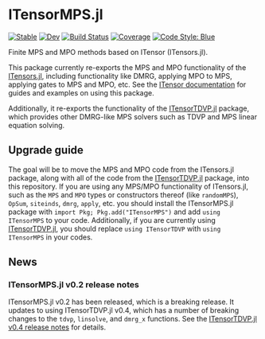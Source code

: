 # ITensorMPS.jl

[![Stable](https://img.shields.io/badge/docs-stable-blue.svg)](https://itensor.github.io/ITensorMPS.jl/stable/)
[![Dev](https://img.shields.io/badge/docs-dev-blue.svg)](https://itensor.github.io/ITensorMPS.jl/dev/)
[![Build Status](https://github.com/ITensor/ITensorMPS.jl/actions/workflows/CI.yml/badge.svg?branch=main)](https://github.com/ITensor/ITensorMPS.jl/actions/workflows/CI.yml?query=branch%3Amain)
[![Coverage](https://codecov.io/gh/ITensor/ITensorMPS.jl/branch/main/graph/badge.svg)](https://codecov.io/gh/ITensor/ITensorMPS.jl)
[![Code Style: Blue](https://img.shields.io/badge/code%20style-blue-4495d1.svg)](https://github.com/invenia/BlueStyle)

Finite MPS and MPO methods based on ITensor (ITensors.jl).

This package currently re-exports the MPS and MPO functionality of the [ITensors.jl](https://github.com/ITensor/ITensors.jl), including functionality like DMRG, applying MPO to MPS, applying gates to MPS and MPO, etc. See the [ITensor documentation](https://itensor.github.io/ITensors.jl/dev) for guides and examples on using this package.

Additionally, it re-exports the functionality of the [ITensorTDVP.jl](https://github.com/ITensor/ITensorTDVP.jl) package, which provides other DMRG-like MPS solvers such as TDVP and MPS linear equation solving.

## Upgrade guide

The goal will be to move the MPS and MPO code from the ITensors.jl package, along with all of the code from the [ITensorTDVP.jl](https://github.com/ITensor/ITensorTDVP.jl) package, into this repository. If you are using any MPS/MPO functionality of ITensors.jl, such as the `MPS` and `MPO` types or constructors thereof (like `randomMPS`), `OpSum`, `siteinds`, `dmrg`, `apply`, etc. you should install the ITensorMPS.jl package with `import Pkg; Pkg.add("ITensorMPS")` and add `using ITensorMPS` to your code. Additionally, if you are currently using [ITensorTDVP.jl](https://github.com/ITensor/ITensorTDVP.jl), you should replace `using ITensorTDVP` with `using ITensorMPS` in your codes.

## News

### ITensorMPS.jl v0.2 release notes

ITensorMPS.jl v0.2 has been released, which is a breaking release. It updates to using ITensorTDVP.jl v0.4, which has a number of breaking changes to the `tdvp`, `linsolve`, and `dmrg_x` functions. See the [ITensorTDVP.jl v0.4 release notes](https://github.com/ITensor/ITensorTDVP.jl/blob/main/README.md#itensortdvpjl-v04-release-notes) for details.

